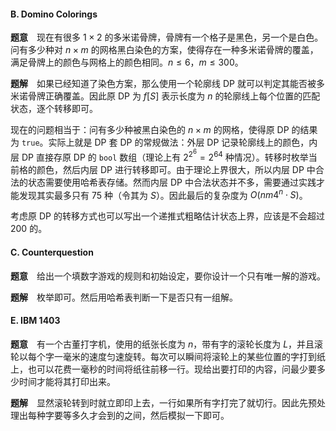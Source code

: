 #### B. Domino Colorings

**题意**　现在有很多 $1 \times 2$ 的多米诺骨牌，骨牌有一个格子是黑色，另一个是白色。问有多少种对 $n \times m$ 的网格黑白染色的方案，使得存在一种多米诺骨牌的覆盖，满足骨牌上的颜色与网格上的颜色相同。$n \leqslant 6$，$m \leqslant 300$。

**题解**　如果已经知道了染色方案，那么使用一个轮廓线 DP 就可以判定其能否被多米诺骨牌正确覆盖。因此原 DP 为 $f[S]$ 表示长度为 $n$ 的轮廓线上每个位置的匹配状态，逐个转移即可。

现在的问题相当于：问有多少种被黑白染色的 $n \times m$ 的网格，使得原 DP 的结果为 `true`。实际上就是 DP 套 DP 的常规做法：外层 DP 记录轮廓线上的颜色，内层 DP 直接存原 DP 的 `bool` 数组（理论上有 $2^{2^6} = 2^{64}$ 种情况）。转移时枚举当前格的颜色，然后内层 DP 进行转移即可。由于理论上界很大，所以内层 DP 中合法的状态需要使用哈希表存储。然而内层 DP 中合法状态并不多，需要通过实践才能发现其实最多只有 75 种（令其为 $S$）。因此最后的复杂度为 $O(nm4^n\cdot S)$。

考虑原 DP 的转移方式也可以写出一个递推式粗略估计状态上界，应该是不会超过 200 的。

#### C. Counterquestion

**题意**　给出一个填数字游戏的规则和初始设定，要你设计一个只有唯一解的游戏。

**题解**　枚举即可。然后用哈希表判断一下是否只有一组解。

#### E. IBM 1403

**题意**　有一个古董打字机，使用的纸张长度为 $n$，带有字的滚轮长度为 $L$，并且滚轮以每个字一毫米的速度匀速旋转。每次可以瞬间将滚轮上的某些位置的字打到纸上，也可以花费一毫秒的时间将纸往前移一行。现给出要打印的内容，问最少要多少时间才能将其打印出来。

**题解**　显然滚轮转到时就立即印上去，一行如果所有字打完了就切行。因此先预处理出每种字要等多久才会到的之间，然后模拟一下即可。